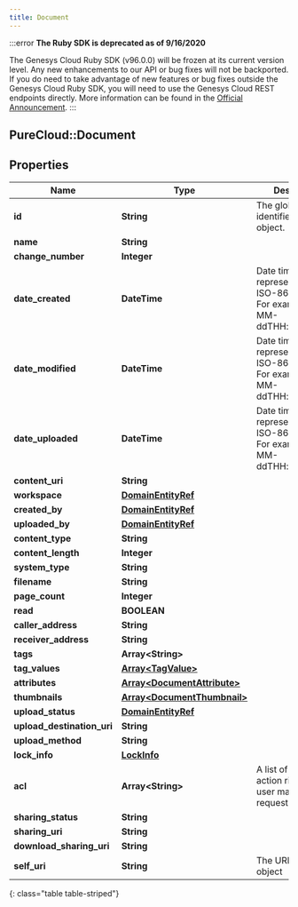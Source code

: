 ```yaml
---
title: Document
---
```


:::error
**The Ruby SDK is deprecated as of 9/16/2020**

The Genesys Cloud Ruby SDK (v96.0.0) will be frozen at its current version level. Any new enhancements to our API or bug fixes will not be backported. If you do need to take advantage of new features or bug fixes outside the Genesys Cloud Ruby SDK, you will need to use the Genesys Cloud REST endpoints directly. More information can be found in the [Official Announcement](https://developer.mypurecloud.com/forum/t/announcement-genesys-cloud-ruby-sdk-end-of-life/8850).
:::


## PureCloud::Document

## Properties

|Name | Type | Description | Notes|
|------------ | ------------- | ------------- | -------------|
| **id** | **String** | The globally unique identifier for the object. | [optional] |
| **name** | **String** |  | [optional] |
| **change_number** | **Integer** |  | [optional] |
| **date_created** | **DateTime** | Date time is represented as an ISO-8601 string. For example: yyyy-MM-ddTHH:mm:ss.SSSZ | [optional] |
| **date_modified** | **DateTime** | Date time is represented as an ISO-8601 string. For example: yyyy-MM-ddTHH:mm:ss.SSSZ | [optional] |
| **date_uploaded** | **DateTime** | Date time is represented as an ISO-8601 string. For example: yyyy-MM-ddTHH:mm:ss.SSSZ | [optional] |
| **content_uri** | **String** |  | [optional] |
| **workspace** | [**DomainEntityRef**](DomainEntityRef.html) |  | [optional] |
| **created_by** | [**DomainEntityRef**](DomainEntityRef.html) |  | [optional] |
| **uploaded_by** | [**DomainEntityRef**](DomainEntityRef.html) |  | [optional] |
| **content_type** | **String** |  | [optional] |
| **content_length** | **Integer** |  | [optional] |
| **system_type** | **String** |  | [optional] |
| **filename** | **String** |  | [optional] |
| **page_count** | **Integer** |  | [optional] |
| **read** | **BOOLEAN** |  | [optional] |
| **caller_address** | **String** |  | [optional] |
| **receiver_address** | **String** |  | [optional] |
| **tags** | **Array&lt;String&gt;** |  | [optional] |
| **tag_values** | [**Array&lt;TagValue&gt;**](TagValue.html) |  | [optional] |
| **attributes** | [**Array&lt;DocumentAttribute&gt;**](DocumentAttribute.html) |  | [optional] |
| **thumbnails** | [**Array&lt;DocumentThumbnail&gt;**](DocumentThumbnail.html) |  | [optional] |
| **upload_status** | [**DomainEntityRef**](DomainEntityRef.html) |  | [optional] |
| **upload_destination_uri** | **String** |  | [optional] |
| **upload_method** | **String** |  | [optional] |
| **lock_info** | [**LockInfo**](LockInfo.html) |  | [optional] |
| **acl** | **Array&lt;String&gt;** | A list of permitted action rights for the user making the request | [optional] |
| **sharing_status** | **String** |  | [optional] |
| **sharing_uri** | **String** |  | [optional] |
| **download_sharing_uri** | **String** |  | [optional] |
| **self_uri** | **String** | The URI for this object | [optional] |
{: class="table table-striped"}


